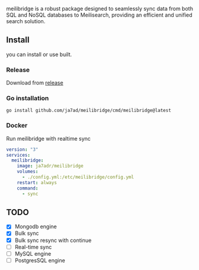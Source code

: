 meilibridge is a robust package designed to seamlessly sync data from both SQL and NoSQL databases to Meilisearch, 
providing an efficient and unified search solution.

## Install

you can install or use built.

### Release

Download from [release](https://github.com/Ja7ad/meilibridge/releases)

### Go installation

```shell
go install github.com/ja7ad/meilibridge/cmd/meilibridge@latest
```

### Docker

Run meilibridge with realtime sync

```yaml
version: "3"
services:
  meilibridge:
    image: ja7adr/meilibridge
    volumes:
      - ./config.yml:/etc/meilibridge/config.yml
    restart: always
    command:
      - sync
```

## TODO

- [x] Mongodb engine
- [x] Bulk sync
- [x] Bulk sync resync with continue
- [ ] Real-time sync
- [ ] MySQL engine
- [ ] PostgresSQL engine
